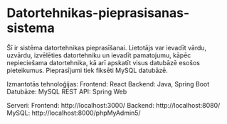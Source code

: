 # Datortehnikas-pieprasisanas-sistema

Šī ir sistēma datortehnikas pieprasīšanai. Lietotājs var ievadīt vārdu, uzvārdu, izvēlēties datortehniku un ievadīt pamatojumu, kāpēc nepieciešama datortehnika, kā arī apskatīt visus datubāzē esošos pieteikumus. Pieprasījumi tiek fiksēti MySQL datubāzē.

Izmantotās tehnoloģijas:
Frontend: React
Backend: Java, Spring Boot
Datubāze: MySQL
REST API: Spring Web

Serveri:
Frontend: http://localhost:3000/
Backend: http://localhost:8080/
MySQL: http://localhost:8000/phpMyAdmin5/
